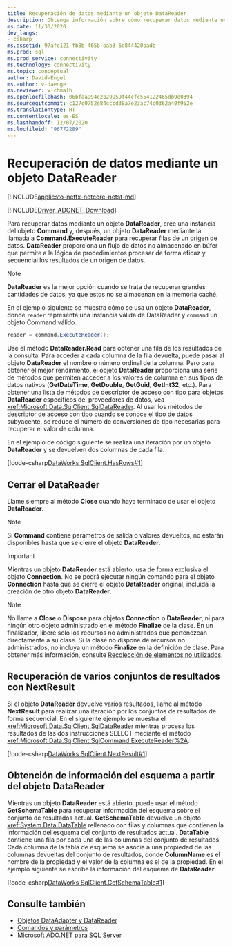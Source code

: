 ```yaml
---
title: Recuperación de datos mediante un objeto DataReader
description: Obtenga información sobre cómo recuperar datos mediante un objeto DataReader en ADO.NET con este código de ejemplo. DataReader proporciona un flujo de datos no almacenado en búfer.
ms.date: 11/30/2020
dev_langs:
- csharp
ms.assetid: 97afc121-fb8b-465b-bab3-6d844420badb
ms.prod: sql
ms.prod_service: connectivity
ms.technology: connectivity
ms.topic: conceptual
author: David-Engel
ms.author: v-daenge
ms.reviewer: v-chmalh
ms.openlocfilehash: 06bfaa994c2b29959f44cfc554122465db9e0394
ms.sourcegitcommit: c127c0752e84cccd38a7e23ac74c0362a40f952e
ms.translationtype: HT
ms.contentlocale: es-ES
ms.lasthandoff: 12/07/2020
ms.locfileid: "96772289"
---
```

# <a name="retrieve-data-by-a-datareader"></a>Recuperación de datos mediante un objeto DataReader

[!INCLUDE[appliesto-netfx-netcore-netst-md](../../includes/appliesto-netfx-netcore-netst-md.md)]

[!INCLUDE[Driver_ADONET_Download](../../includes/driver_adonet_download.md)]

Para recuperar datos mediante un objeto **DataReader**, cree una instancia del objeto **Command** y, después, un objeto **DataReader** mediante la llamada a **Command.ExecuteReader** para recuperar filas de un origen de datos. **DataReader** proporciona un flujo de datos no almacenado en búfer que permite a la lógica de procedimientos procesar de forma eficaz y secuencial los resultados de un origen de datos.

> [!NOTE]
> **DataReader** es la mejor opción cuando se trata de recuperar grandes cantidades de datos, ya que estos no se almacenan en la memoria caché.

En el ejemplo siguiente se muestra cómo se usa un objeto **DataReader**, donde `reader` representa una instancia válida de DataReader y `command` un objeto Command válido.  

```csharp
reader = command.ExecuteReader();  
```

Use el método **DataReader.Read** para obtener una fila de los resultados de la consulta. Para acceder a cada columna de la fila devuelta, puede pasar al objeto **DataReader** el nombre o número ordinal de la columna. Pero para obtener el mejor rendimiento, el objeto **DataReader** proporciona una serie de métodos que permiten acceder a los valores de columna en sus tipos de datos nativos (**GetDateTime**, **GetDouble**, **GetGuid**, **GetInt32**, etc.). Para obtener una lista de métodos de descriptor de acceso con tipo para objetos **DataReader** específicos del proveedores de datos, vea <xref:Microsoft.Data.SqlClient.SqlDataReader>. Al usar los métodos de descriptor de acceso con tipo cuando se conoce el tipo de datos subyacente, se reduce el número de conversiones de tipo necesarias para recuperar el valor de columna.  

En el ejemplo de código siguiente se realiza una iteración por un objeto **DataReader** y se devuelven dos columnas de cada fila.  

[!code-csharp[DataWorks SqlClient.HasRows#1](~/../sqlclient/doc/samples/SqlDataReader_HasRows.cs#1)]

## <a name="closing-the-datareader"></a>Cerrar el DataReader  

Llame siempre al método **Close** cuando haya terminado de usar el objeto **DataReader**.

> [!NOTE]
> Si **Command** contiene parámetros de salida o valores devueltos, no estarán disponibles hasta que se cierre el objeto **DataReader**.  

> [!IMPORTANT]
> Mientras un objeto **DataReader** está abierto, usa de forma exclusiva el objeto **Connection**. No se podrá ejecutar ningún comando para el objeto **Connection** hasta que se cierre el objeto **DataReader** original, incluida la creación de otro objeto **DataReader**.  

> [!NOTE]
> No llame a **Close** o **Dispose** para objetos **Connection** o **DataReader**, ni para ningún otro objeto administrado en el método **Finalize** de la clase. En un finalizador, libere solo los recursos no administrados que pertenezcan directamente a su clase. Si la clase no dispone de recursos no administrados, no incluya un método **Finalize** en la definición de clase. Para obtener más información, consulte [Recolección de elementos no utilizados](/dotnet/standard/garbage-collection/index.md).
 
## <a name="retrieve-multiple-result-sets-using-nextresult"></a>Recuperación de varios conjuntos de resultados con NextResult

Si el objeto **DataReader** devuelve varios resultados, llame al método **NextResult** para realizar una iteración por los conjuntos de resultados de forma secuencial. En el siguiente ejemplo se muestra el <xref:Microsoft.Data.SqlClient.SqlDataReader> mientras procesa los resultados de las dos instrucciones SELECT mediante el método <xref:Microsoft.Data.SqlClient.SqlCommand.ExecuteReader%2A>.  

[!code-csharp[DataWorks SqlClient.NextResult#1](~/../sqlclient/doc/samples/SqlDataReader_NextResult.cs#1)]

## <a name="get-schema-information-from-the-datareader"></a>Obtención de información del esquema a partir del objeto DataReader  

Mientras un objeto **DataReader** está abierto, puede usar el método **GetSchemaTable** para recuperar información del esquema sobre el conjunto de resultados actual. **GetSchemaTable** devuelve un objeto <xref:System.Data.DataTable> rellenado con filas y columnas que contienen la información del esquema del conjunto de resultados actual. **DataTable** contiene una fila por cada una de las columnas del conjunto de resultados. Cada columna de la tabla de esquema se asocia a una propiedad de las columnas devueltas del conjunto de resultados, donde **ColumnName** es el nombre de la propiedad y el valor de la columna es el de la propiedad. En el ejemplo siguiente se escribe la información del esquema de **DataReader**.  

[!code-csharp[DataWorks SqlClient.GetSchemaTable#1](~/../sqlclient/doc/samples/SqlDataReader_GetSchemaTable.cs#1)]

## <a name="see-also"></a>Consulte también

- [Objetos DataAdapter y DataReader](dataadapters-datareaders.md)
- [Comandos y parámetros](commands-parameters.md)
- [Microsoft ADO.NET para SQL Server](microsoft-ado-net-sql-server.md)
